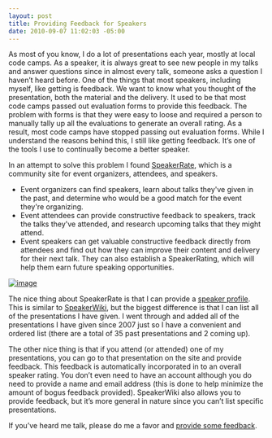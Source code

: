 ```yaml
---
layout: post
title: Providing Feedback for Speakers
date: 2010-09-07 11:02:03 -05:00
---
```


As most of you know, I do a lot of presentations each year, mostly at local code camps. As a speaker, it is always great to see new people in my talks and answer questions since in almost every talk, someone asks a question I haven’t heard before. One of the things that most speakers, including myself, like getting is feedback. We want to know what you thought of the presentation, both the material and the delivery. It used to be that most code camps passed out evaluation forms to provide this feedback. The problem with forms is that they were easy to loose and required a person to manually tally up all the evaluations to generate an overall rating. As a result, most code camps have stopped passing out evaluation forms. While I understand the reasons behind this, I still like getting feedback. It’s one of the tools I use to continually become a better speaker. 

In an attempt to solve this problem I found [SpeakerRate](http://speakerrate.com), which is a community site for event organizers, attendees, and speakers.

*   Event organizers can find speakers, learn about talks they've given in the past, and determine who would be a good match for the event they're organizing. 
*   Event attendees can provide constructive feedback to speakers, track the talks they've attended, and research upcoming talks that they might attend. 
*   Event speakers can get valuable constructive feedback directly from attendees and find out how they can improve their content and delivery for their next talk. They can also establish a SpeakerRating, which will help them earn future speaking opportunities.  

[![image](http://gwb.blob.core.windows.net/sdorman/WindowsLiveWriter/3ea3908e2072_9587/image_thumb.png "image")](http://gwb.blob.core.windows.net/sdorman/WindowsLiveWriter/3ea3908e2072_9587/image_2.png)

The nice thing about SpeakerRate is that I can provide a [speaker profile](http://speakerrate.com/sdorman). This is similar to [SpeakerWiki](http://speakerwiki.org/speakers/Scott_Dorman), but the biggest difference is that I can list all of the presentations I have given. I went through and added all of the presentations I have given since 2007 just so I have a convenient and ordered list (there are a total of 35 past presentations and 2 coming up).

The other nice thing is that if you attend (or attended) one of my presentations, you can go to that presentation on the site and provide feedback. This feedback is automatically incorporated in to an overall speaker rating. You don’t even need to have an account although you do need to provide a name and email address (this is done to help minimize the amount of bogus feedback provided). SpeakerWiki also allows you to provide feedback, but it’s more general in nature since you can’t list specific presentations.

If you’ve heard me talk, please do me a favor and [provide some feedback](http://speakerrate.com/sdorman). 
